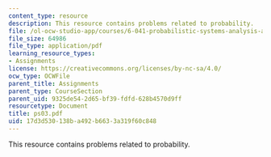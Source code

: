 ```yaml
---
content_type: resource
description: This resource contains problems related to probability.
file: /ol-ocw-studio-app/courses/6-041-probabilistic-systems-analysis-and-applied-probability-spring-2006/17d3d530138ba492b6633a319f60c848_ps03.pdf
file_size: 64986
file_type: application/pdf
learning_resource_types:
- Assignments
license: https://creativecommons.org/licenses/by-nc-sa/4.0/
ocw_type: OCWFile
parent_title: Assignments
parent_type: CourseSection
parent_uid: 9325de54-2d65-bf39-fdfd-628b4570d9ff
resourcetype: Document
title: ps03.pdf
uid: 17d3d530-138b-a492-b663-3a319f60c848
---
```

This resource contains problems related to probability.